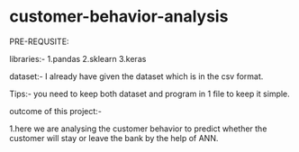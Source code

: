 # customer-behavior-analysis
PRE-REQUSITE:


libraries:-
1.pandas
2.sklearn
3.keras

dataset:-
I already have given the dataset which is in the csv format.

Tips:-
you need to keep both dataset and program in 1 file to keep it simple.


outcome of this project:-

1.here we are analysing the customer behavior to predict whether the customer will stay or leave the bank by the help of ANN.
